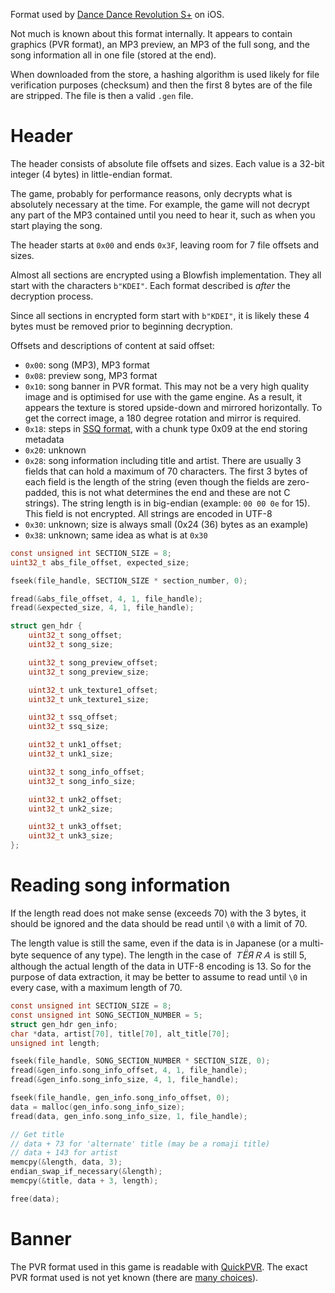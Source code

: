 Format used by [Dance Dance Revolution S+](https://itunes.apple.com/us/app/dancedancerevolution-s+-us/id300655935?mt=8) on iOS.

Not much is known about this format internally. It appears to contain graphics (PVR format), an MP3 preview, an MP3 of the full song, and the song information all in one file (stored at the end).

When downloaded from the store, a hashing algorithm is used likely for file verification purposes (checksum) and then the first 8 bytes are of the file are stripped. The file is then a valid `.gen` file.

# Header

The header consists of absolute file offsets and sizes. Each value is a 32-bit integer (4 bytes) in little-endian format.

The game, probably for performance reasons, only decrypts what is absolutely necessary at the time. For example, the game will not decrypt any part of the MP3 contained until you need to hear it, such as when you start playing the song.

The header starts at `0x00` and ends `0x3F`, leaving room for 7 file offsets and sizes.

Almost all sections are encrypted using a Blowfish implementation. They all start with the characters `b"KDEI"`. Each format described is *after* the decryption process.

Since all sections in encrypted form start with `b"KDEI"`, it is likely these 4 bytes must be removed prior to beginning decryption.

Offsets and descriptions of content at said offset:

* `0x00`: song (MP3), MP3 format
* `0x08`: preview song, MP3 format
* `0x10`: song banner in PVR format. This may not be a very high quality image and is optimised for use with the game engine. As a result, it appears the texture is stored upside-down and mirrored horizontally. To get the correct image, a 180 degree rotation and mirror is required.
* `0x18`: steps in [SSQ format](/ddr/ssq.md), with a chunk type 0x09 at the end storing metadata
* `0x20`: unknown
* `0x28`: song information including title and artist. There are usually 3 fields that can hold a maximum of 70 characters. The first 3 bytes of each field is the length of the string (even though the fields are zero-padded, this is not what determines the end and these are not C strings). The string length is in big-endian (example: `00 00 0e` for 15). This field is not encrypted. All strings are encoded in UTF-8
* `0x30`: unknown; size is always small (0x24 (36) bytes as an example)
* `0x38`: unknown; same idea as what is at `0x30`

```c
const unsigned int SECTION_SIZE = 8;
uint32_t abs_file_offset, expected_size;

fseek(file_handle, SECTION_SIZE * section_number, 0);

fread(&abs_file_offset, 4, 1, file_handle);
fread(&expected_size, 4, 1, file_handle);
```

```c
struct gen_hdr {
    uint32_t song_offset;
    uint32_t song_size;

    uint32_t song_preview_offset;
    uint32_t song_preview_size;

    uint32_t unk_texture1_offset;
    uint32_t unk_texture1_size;

    uint32_t ssq_offset;
    uint32_t ssq_size;

    uint32_t unk1_offset;
    uint32_t unk1_size;

    uint32_t song_info_offset;
    uint32_t song_info_size;

    uint32_t unk2_offset;
    uint32_t unk2_size;

    uint32_t unk3_offset;
    uint32_t unk3_size;
};
```

# Reading song information

If the length read does not make sense (exceeds 70) with the 3 bytes, it should be ignored and the data should be read until `\0` with a limit of 70.

The length value is still the same, even if the data is in Japanese (or a multi-byte sequence of any type). The length in the case of *ＴЁЯＲＡ* is still 5, although the actual length of the data in UTF-8 encoding is 13. So for the purpose of data extraction, it may be better to assume to read until `\0` in every case, with a maximum length of 70.

```c
const unsigned int SECTION_SIZE = 8;
const unsigned int SONG_SECTION_NUMBER = 5;
struct gen_hdr gen_info;
char *data, artist[70], title[70], alt_title[70];
unsigned int length;

fseek(file_handle, SONG_SECTION_NUMBER * SECTION_SIZE, 0);
fread(&gen_info.song_info_offset, 4, 1, file_handle);
fread(&gen_info.song_info_size, 4, 1, file_handle);

fseek(file_handle, gen_info.song_info_offset, 0);
data = malloc(gen_info.song_info_size);
fread(data, gen_info.song_info_size, 1, file_handle);

// Get title
// data + 73 for 'alternate' title (may be a romaji title)
// data + 143 for artist
memcpy(&length, data, 3);
endian_swap_if_necessary(&length);
memcpy(&title, data + 3, length);

free(data);
```

# Banner

The PVR format used in this game is readable with [QuickPVR](https://github.com/Volcore/quickpvr). The exact PVR format used is not yet known (there are [many choices](https://github.com/Volcore/quickpvr/blob/master/pvr.cc#L70)).
